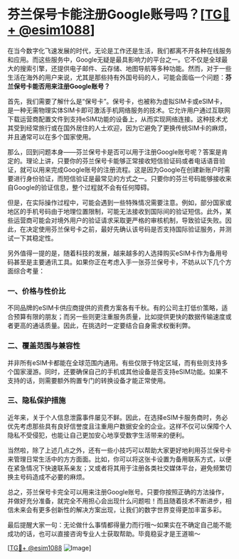 # 芬兰保号卡能注册Google账号吗？[[TG💪+ @esim1088](https://t.me/s/esim1088)]

在当今数字化飞速发展的时代，无论是工作还是生活，我们都离不开各种在线服务和应用。而这些服务中，Google无疑是最具影响力的平台之一。它不仅是全球最大的搜索引擎，还提供电子邮件、云存储、地图导航等多种功能。然而，对于一些生活在海外的用户来说，尤其是那些持有外国号码的人，可能会面临一个问题：**芬兰保号卡能否用来注册Google账号？**

首先，我们需要了解什么是“保号卡”。保号卡，也被称为虚拟SIM卡或eSIM卡，是一种无需物理实体SIM卡即可激活手机网络服务的技术。它允许用户通过互联网下载运营商配置文件到支持eSIM功能的设备上，从而实现网络连接。这种技术尤其受到经常旅行或在国外居住的人士欢迎，因为它避免了更换传统SIM卡的麻烦，并且通常可以在多个国家使用。

那么，回到问题本身——芬兰保号卡是否可以用于注册Google账号呢？答案是肯定的。理论上讲，只要你的芬兰保号卡能够正常接收短信验证码或者电话语音验证，就可以用来完成Google账号的注册流程。这是因为Google在创建新账户时需要进行身份验证，而短信验证是最常见的方式之一。只要你的芬兰号码能够接收来自Google的验证信息，整个过程就不会有任何障碍。

但是，在实际操作过程中，可能会遇到一些特殊情况需要注意。例如，部分国家或地区的手机号码由于地理位置限制，可能无法接收到国际间的验证短信。此外，某些运营商可能会对境外用户的验证请求采取更严格的审核机制，导致验证失败。因此，在决定使用芬兰保号卡之前，最好先确认该号码是否支持国际验证服务，并测试一下其稳定性。

另外值得一提的是，随着科技的发展，越来越多的人选择购买eSIM卡作为备用号码甚至是主要通讯工具。如果你正在考虑入手一张芬兰保号卡，不妨从以下几个方面综合考量：

### 一、价格与性价比

不同品牌的eSIM卡供应商提供的资费方案各有千秋。有的公司主打低价策略，适合预算有限的朋友；而另一些则更注重服务质量，比如提供更快的数据传输速度或者更高的通话质量。因此，在挑选时一定要结合自身需求权衡利弊。

### 二、覆盖范围与兼容性

并非所有eSIM卡都能在全球范围内通用。有些仅限于特定区域，而有些则支持多个国家漫游。同时，还要确保自己的手机或其他设备是否支持eSIM功能。如果不支持的话，则需要额外购置专门的转换设备才能正常使用。

### 三、隐私保护措施

近年来，关于个人信息泄露事件屡见不鲜。因此，在选择eSIM卡服务商时，务必优先考虑那些具有良好信誉度且注重用户数据安全的企业。这样不仅可以保障个人隐私不受侵犯，也能让自己更加安心地享受数字生活带来的便利。

当然啦，除了上述几点之外，还有一些小技巧可以帮助大家更好地利用芬兰保号卡来管理日常生活中的方方面面。比如，你可以将这张卡设置为备用联系方式，以便在紧急情况下快速联系亲友；又或者将其用于注册各类社交媒体平台，避免频繁切换主号码造成不必要的麻烦。

总之，芬兰保号卡完全可以用来注册Google账号。只要你按照正确的方法操作，并做好充分准备，就完全不用担心会出现什么问题啦！而且随着技术不断进步，相信未来会有更多创新性的解决方案出现，让我们的数字世界变得更加丰富多彩。

最后提醒大家一句：无论做什么事情都得量力而行哦～如果实在不确定自己能不能成功的话，也可以直接咨询专业人士获取帮助。毕竟稳妥才是王道嘛～

[[TG💪+ @esim1088](https://t.me/s/esim1088) ![Image](https://i.postimg.cc/4NQfJmqS/Snipaste-2025-05-13-00-14-12.png)]